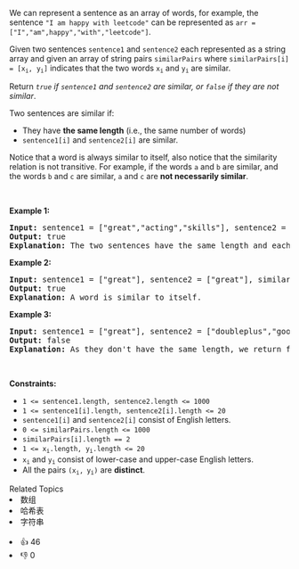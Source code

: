 <p>We can represent a sentence as an array of words, for example, the sentence <code>"I am happy with leetcode"</code> can be represented as <code>arr = ["I","am",happy","with","leetcode"]</code>.</p>

<p>Given two sentences <code>sentence1</code> and <code>sentence2</code> each represented as a string array and given an array of string pairs <code>similarPairs</code> where <code>similarPairs[i] = [x<sub>i</sub>, y<sub>i</sub>]</code> indicates that the two words <code>x<sub>i</sub></code> and <code>y<sub>i</sub></code> are similar.</p>

<p>Return <em><code>true</code> if <code>sentence1</code> and <code>sentence2</code> are similar, or <code>false</code> if they are not similar</em>.</p>

<p>Two sentences are similar if:</p>

<ul> 
 <li>They have <strong>the same length</strong> (i.e., the same number of words)</li> 
 <li><code>sentence1[i]</code> and <code>sentence2[i]</code> are similar.</li> 
</ul>

<p>Notice that a word is always similar to itself, also notice that the similarity relation is not transitive. For example, if the words <code>a</code> and <code>b</code> are similar, and the words <code>b</code> and <code>c</code> are similar, <code>a</code> and <code>c</code> are <strong>not necessarily similar</strong>.</p>

<p>&nbsp;</p> 
<p><strong class="example">Example 1:</strong></p>

<pre>
<strong>Input:</strong> sentence1 = ["great","acting","skills"], sentence2 = ["fine","drama","talent"], similarPairs = [["great","fine"],["drama","acting"],["skills","talent"]]
<strong>Output:</strong> true
<strong>Explanation:</strong> The two sentences have the same length and each word i of sentence1 is also similar to the corresponding word in sentence2.
</pre>

<p><strong class="example">Example 2:</strong></p>

<pre>
<strong>Input:</strong> sentence1 = ["great"], sentence2 = ["great"], similarPairs = []
<strong>Output:</strong> true
<strong>Explanation:</strong> A word is similar to itself.
</pre>

<p><strong class="example">Example 3:</strong></p>

<pre>
<strong>Input:</strong> sentence1 = ["great"], sentence2 = ["doubleplus","good"], similarPairs = [["great","doubleplus"]]
<strong>Output:</strong> false
<strong>Explanation:</strong> As they don't have the same length, we return false.
</pre>

<p>&nbsp;</p> 
<p><strong>Constraints:</strong></p>

<ul> 
 <li><code>1 &lt;= sentence1.length, sentence2.length &lt;= 1000</code></li> 
 <li><code>1 &lt;= sentence1[i].length, sentence2[i].length &lt;= 20</code></li> 
 <li><code>sentence1[i]</code> and <code>sentence2[i]</code> consist of English letters.</li> 
 <li><code>0 &lt;= similarPairs.length &lt;= 1000</code></li> 
 <li><code>similarPairs[i].length == 2</code></li> 
 <li><code>1 &lt;= x<sub>i</sub>.length, y<sub>i</sub>.length &lt;= 20</code></li> 
 <li><code>x<sub>i</sub></code> and <code>y<sub>i</sub></code> consist of lower-case and upper-case English letters.</li> 
 <li>All the pairs <code>(x<sub>i</sub>,<sub> </sub>y<sub>i</sub>)</code> are <strong>distinct</strong>.</li> 
</ul>

<div><div>Related Topics</div><div><li>数组</li><li>哈希表</li><li>字符串</li></div></div><br><div><li>👍 46</li><li>👎 0</li></div>